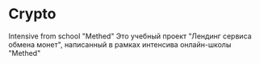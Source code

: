# Crypto
Intensive from school "Methed"
Это учебный проект "Лендинг сервиса обмена монет", написанный в рамках интенсива онлайн-школы "Methed"
